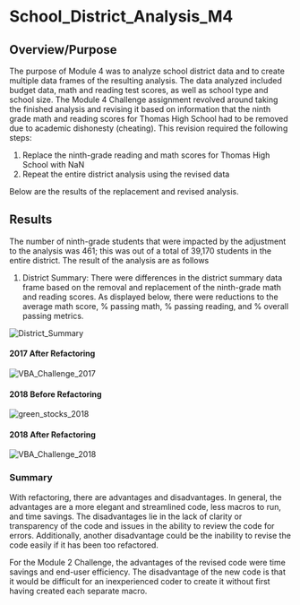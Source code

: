 # School_District_Analysis_M4

## Overview/Purpose
The purpose of Module 4 was to analyze school district data and to create multiple data frames of the resulting analysis.  The data analyzed included budget data, math and reading test scores, as well as school type and school size.  The Module 4 Challenge assignment revolved around taking the finished analysis and revising it based on information that the ninth grade math and reading scores for Thomas High School had to be removed due to academic dishonesty (cheating).  This revision required the following steps:

  1.  Replace the ninth-grade reading and math scores for Thomas High School with NaN
  2.  Repeat the entire district analysis using the revised data

Below are the results of the replacement and revised analysis.


## Results 

The number of ninth-grade students that were impacted by the adjustment to the analysis was 461; this was out of a total of 39,170 students in the entire district.  The result of the analysis are as follows
  1. District Summary: There were differences in the district summary data frame based on the removal and replacement of the ninth-grade math and reading scores.
  As displayed below, there were reductions to the average math score, % passing math, % passing reading, and % overall passing metrics.  

![District_Summary](https://user-images.githubusercontent.com/90434559/135773140-e8977ac8-3bff-42b3-9e5c-edad1fa8eaa4.png)

#### 2017 After Refactoring
![VBA_Challenge_2017](https://user-images.githubusercontent.com/90434559/135772996-d8a644af-fe38-4e7f-816f-564396003b45.png)

#### 2018 Before Refactoring
![green_stocks_2018](https://user-images.githubusercontent.com/90434559/135773079-1c9198fc-d151-476c-9c2d-d6164c4e870c.png)

#### 2018 After Refactoring
![VBA_Challenge_2018](https://user-images.githubusercontent.com/90434559/135773300-10b0312e-92d0-4543-bd3b-357bda46ec03.png)


### Summary
With refactoring, there are advantages and disadvantages.  In general, the advantages are a more elegant and streamlined code, less macros to run, and time savings.  The disadvantages lie in the lack of clarity or transparency of the code and issues in the ability to review the code for errors.  Additionally, another disadvantage could be the inability to revise the code easily if it has been too refactored.

For the Module 2 Challenge, the advantages of the revised code were time savings and end-user efficiency.  The disadvantage of the new code is that it would be difficult for an inexperienced coder to create it without first having created each separate macro.    

